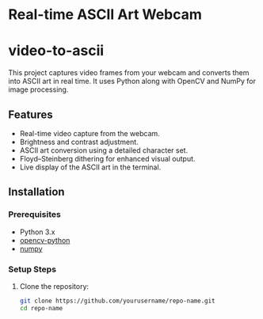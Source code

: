 # Real-time ASCII Art Webcam
# video-to-ascii

This project captures video frames from your webcam and converts them into ASCII art in real time. It uses Python along with OpenCV and NumPy for image processing.

## Features
- Real-time video capture from the webcam.
- Brightness and contrast adjustment.
- ASCII art conversion using a detailed character set.
- Floyd–Steinberg dithering for enhanced visual output.
- Live display of the ASCII art in the terminal.

## Installation

### Prerequisites
- Python 3.x
- [opencv-python](https://pypi.org/project/opencv-python/)
- [numpy](https://pypi.org/project/numpy/)

### Setup Steps
1. Clone the repository:
   ```bash
   git clone https://github.com/yourusername/repo-name.git
   cd repo-name
